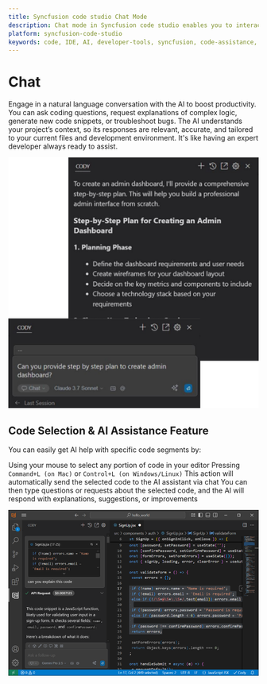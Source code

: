 ```yaml
---
title: Syncfusion code studio Chat Mode
description: Chat mode in Syncfusion code studio enables you to interact with an AI assistant using natural language.
platform: syncfusion-code-studio
keywords: code, IDE, AI, developer-tools, syncfusion, code-assistance, productivity, UI-generation, bug-fixing, documentation
---
```

# Chat
Engage in a natural language conversation with the AI to boost productivity. You can ask coding questions, request explanations of complex logic, generate new code snippets, or troubleshoot bugs. The AI understands your project’s context, so its responses are relevant, accurate, and tailored to your current files and development environment. It's like having an expert developer always ready to assist.

<img src="./feature-images/chat.png" alt="Chat feature screenshot" >

## Code Selection & AI Assistance Feature

You can easily get AI help with specific code segments by:

Using your mouse to select any portion of code in your editor
Pressing `Command+L (on Mac)` or `Control+L (on Windows/Linux)`
This action will automatically send the selected code to the AI assistant via chat
You can then type questions or requests about the selected code, and the AI will respond with explanations, suggestions, or improvements

<img src="./feature-images/code_selection.png" alt="Code selection feature screenshot" >